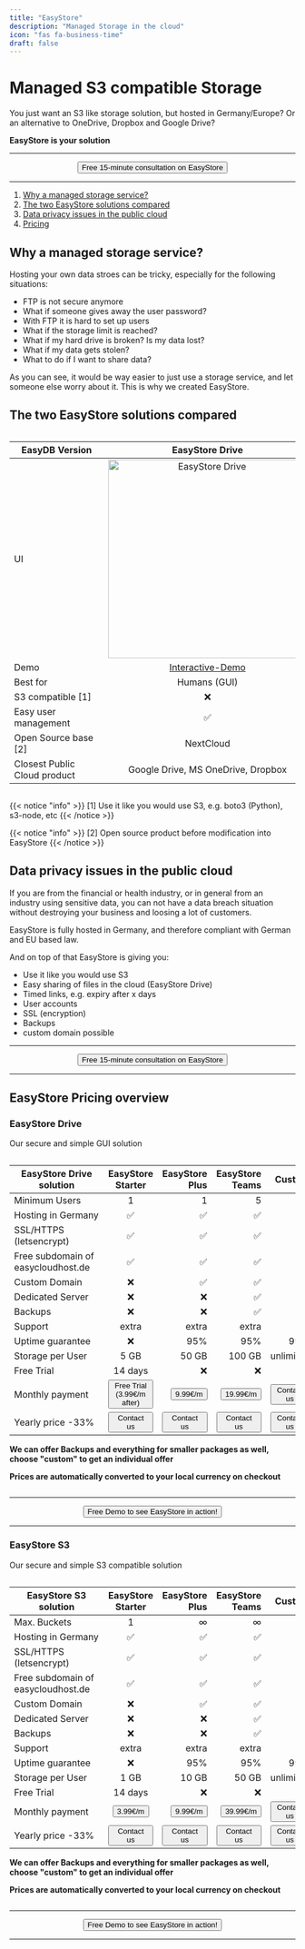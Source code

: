 ```yaml
---
title: "EasyStore"
description: "Managed Storage in the cloud"
icon: "fas fa-business-time"
draft: false
---
```




<!-- <center>
    <video controls width="60%" poster="videos/EasyStore/EasyStore-thumbnail.png">
        <source src="videos/EasyStore/EasyStore.webm"
                type="video/webm">
        <source src="videos/EasyStore/EasyStore.mp4"
                type="video/mp4">
        Use a newer browser to see this video.
    </video>
</center> -->

# Managed S3 compatible Storage

You just want an S3 like storage solution, but hosted in Germany/Europe? Or an alternative to OneDrive, Dropbox and Google Drive?

**EasyStore is your solution**

<hr>
<center>
    <a href="https://shop.easycloudhost.de/contact/" target="_blank"><button type="link" class="input-group-text btn btn-primary rounded">Free 15-minute consultation on EasyStore</button></a>
</center>
<hr>

1. [Why a managed storage service?](/services/easystore/#why-a-managed-storage-service)
2. [The two EasyStore solutions compared](/services/easystore/#the-two-easystore-solutions-compared)
3. [Data privacy issues in the public cloud](/services/easystore/#data-privacy-issues-in-the-public-cloud)
4. [Pricing](/services/easystore/#easystore-pricing-overview)

## Why a managed storage service?

Hosting your own data stroes can be tricky, especially for the following situations:

- FTP is not secure anymore
- What if someone gives away the user password?
- With FTP it is hard to set up users
- What if the storage limit is reached?
- What if my hard drive is broken? Is my data lost?
- What if my data gets stolen?
- What to do if I want to share data?

As you can see, it would be way easier to just use a storage service, and let someone else worry about it. This is why we created EasyStore.

## The two EasyStore solutions compared

<div style="overflow-x:auto;">


| <div style="width:150px">EasyDB Version</div>   | EasyStore Drive   | EasyStore S3    |
| ------------- |:-------------:| -----:|
| UI |  <img loading="lazy" style="width:350px" src="images/services/easystore/easystore-drive.png" alt="EasyStore Drive"> |  <img loading="lazy" style="width:350px" src="images/services/easystore/easystore-minio.png" alt="EasyStore S3"> |
| Demo | <a href="https://demo.owncloud.org/" target="_blank">Interactive-Demo</a> | <a href="https://play.minio.io:9443/" target="_blank">Interactive-Demo</a> |
| Best for | Humans (GUI) | Machines/Code |
| S3 compatible [1] | &#x274C; | &#x2705; |
| Easy user management | &#x2705; | &#x274C; |
| Open Source base [2] | NextCloud | MinIO |
| Closest Public Cloud product | Google Drive, MS OneDrive, Dropbox | AWS S3, Google Cloud Storage |

</div>

{{< notice "info" >}}
  [1] Use it like you would use S3, e.g. boto3 (Python), s3-node, etc
{{< /notice >}}

{{< notice "info" >}}
  [2] Open source product before modification into EasyStore
{{< /notice >}}


## Data privacy issues in the public cloud

If you are from the financial or health industry, or in general from an industry using sensitive data, you can not have a data breach situation without destroying your business and loosing a lot of customers. 

EasyStore is fully hosted in Germany, and therefore compliant with German and EU based law.

And on top of that EasyStore is giving you:

- Use it like you would use S3
- Easy sharing of files in the cloud (EasyStore Drive)
- Timed links, e.g. expiry after x days
- User accounts
- SSL (encryption)
- Backups
- custom domain possible

<hr>
<center>
    <a href="https://shop.easycloudhost.de/contact/" target="_blank"><button type="link" class="input-group-text btn btn-primary rounded">Free 15-minute consultation on EasyStore</button></a>
</center>
<hr>

## EasyStore Pricing overview

### EasyStore Drive 

Our secure and simple GUI solution

<div style="overflow-x:auto;">

| <div style="width:150px">EasyStore Drive solution</div>   | EasyStore Starter | EasyStore Plus  | EasyStore Teams | Custom |
| ------------- |:-------------:| ------------:| -----:| -----:| 
| Minimum Users | 1 | 1 |  5 | 20 |
| Hosting in Germany | &#x2705; | &#x2705; | &#x2705; | &#x2705; | 
| SSL/HTTPS (letsencrypt) | &#x2705; |  &#x2705; |  &#x2705; | &#x2705; | 
| Free subdomain of easycloudhost.de | &#x2705; |  &#x2705; | &#x2705; | &#x2705; | 
| Custom Domain | &#x274C; | &#x2705; | &#x2705; | &#x2705; |
| Dedicated Server |  &#x274C; | &#x274C; | &#x2705; | &#x2705; |
| Backups | &#x274C; | &#x274C; | &#x2705; | &#x2705; | 
| Support | extra | extra | extra  | &#x2705; |
| Uptime guarantee |  &#x274C; | 95% | 95% | 99% |
| Storage per User | 5 GB | 50 GB | 100 GB | unlimited | 
| Free Trial | 14 days |  &#x274C; |  &#x274C; |  &#x274C; | 
| Monthly payment | <a href="https://shop.easycloudhost.de/product/easystore-s3-storage-and-drive-alternative/?attribute_type=Drive+storage+%28NextCloud%29&attribute_package=Starter" target="_blank"><button type="link" class="input-group-text btn btn-primary rounded">Free Trial (3.99€/m after)</button></a> | <a href="https://shop.easycloudhost.de/product/easystore-s3-storage-and-drive-alternative/?attribute_type=Drive+storage+%28NextCloud%29&attribute_package=Plus" target="_blank"><button type="link" class="input-group-text btn btn-primary rounded">9.99€/m</button></a> | <a href="https://shop.easycloudhost.de/product/easystore-s3-storage-and-drive-alternative/?attribute_type=Drive+storage+%28NextCloud%29&attribute_package=Teams" target="_blank"><button type="link" class="input-group-text btn btn-primary rounded">19.99€/m</button></a> |  <a href="https://shop.easycloudhost.de/contact/" target="_blank"><button type="link" class="input-group-text btn btn-primary rounded">Contact us</button></a> |
| Yearly price -33% | <a href="https://shop.easycloudhost.de/contact/" target="_blank"><button type="link" class="input-group-text btn btn-secondary rounded">Contact us</button></a> |<a href="https://shop.easycloudhost.de/contact/" target="_blank"><button type="link" class="input-group-text btn btn-secondary rounded">Contact us</button></a> |<a href="https://shop.easycloudhost.de/contact/" target="_blank"><button type="link" class="input-group-text btn btn-secondary rounded">Contact us</button></a> |<a href="https://shop.easycloudhost.de/contact/" target="_blank"><button type="link" class="input-group-text btn btn-secondary rounded">Contact us</button></a> |
 
**We can offer Backups and everything for smaller packages as well, choose "custom" to get an individual offer**

**Prices are automatically converted to your local currency on checkout**
</div>


<hr>
<center>
    <a href="https://shop.easycloudhost.de/contact/" target="_blank"><button type="link" class="input-group-text btn btn-primary rounded">Free Demo to see EasyStore in action!</button></a>
</center>
<hr>

### EasyStore S3

Our secure and simple S3 compatible solution

<div style="overflow-x:auto;">

| <div style="width:150px">EasyStore S3 solution</div>   | EasyStore Starter | EasyStore Plus  | EasyStore Teams | Custom |
| ------------- |:-------------:| ------------:| -----:| -----:| 
| Max. Buckets | 1 | &infin; |  &infin; | &infin; |
| Hosting in Germany | &#x2705; | &#x2705; | &#x2705; | &#x2705; | 
| SSL/HTTPS (letsencrypt) | &#x2705; |  &#x2705; |  &#x2705; | &#x2705; | 
| Free subdomain of easycloudhost.de | &#x2705; |  &#x2705; | &#x2705; | &#x2705; | 
| Custom Domain | &#x274C; | &#x2705; | &#x2705; | &#x2705; |
| Dedicated Server |  &#x274C; | &#x274C; | &#x2705; | &#x2705; |
| Backups | &#x274C; | &#x274C; | &#x2705; | &#x2705; | 
| Support | extra | extra | extra  | &#x2705; |
| Uptime guarantee |  &#x274C; | 95% | 95% | 99% |
| Storage per User | 1 GB | 10 GB | 50 GB | unlimited | 
| Free Trial | 14 days |  &#x274C; |  &#x274C; |  &#x274C; | 
| Monthly payment | <a href="https://shop.easycloudhost.de/product/easystore-s3-storage-and-drive-alternative/?attribute_type=S3-compatible+storage+%28MinIO%29&attribute_package=Starter" target="_blank"><button type="link" class="input-group-text btn btn-primary rounded">3.99€/m</button></a> | <a href="https://shop.easycloudhost.de/product/easystore-s3-storage-and-drive-alternative/?attribute_type=S3-compatible+storage+%28MinIO%29&attribute_package=Plus" target="_blank"><button type="link" class="input-group-text btn btn-primary rounded">9.99€/m</button></a> | <a href="https://shop.easycloudhost.de/product/easystore-s3-storage-and-drive-alternative/?attribute_type=S3-compatible+storage+%28MinIO%29&attribute_package=Teams" target="_blank"><button type="link" class="input-group-text btn btn-primary rounded">39.99€/m</button></a> |  <a href="https://shop.easycloudhost.de/contact/" target="_blank"><button type="link" class="input-group-text btn btn-primary rounded">Contact us</button></a> |
| Yearly price -33% | <a href="https://shop.easycloudhost.de/contact/" target="_blank"><button type="link" class="input-group-text btn btn-secondary rounded">Contact us</button></a> |<a href="https://shop.easycloudhost.de/contact/" target="_blank"><button type="link" class="input-group-text btn btn-secondary rounded">Contact us</button></a> |<a href="https://shop.easycloudhost.de/contact/" target="_blank"><button type="link" class="input-group-text btn btn-secondary rounded">Contact us</button></a> |<a href="https://shop.easycloudhost.de/contact/" target="_blank"><button type="link" class="input-group-text btn btn-secondary rounded">Contact us</button></a> |
 
**We can offer Backups and everything for smaller packages as well, choose "custom" to get an individual offer**

**Prices are automatically converted to your local currency on checkout**
</div>

<hr>
<center>
    <a href="https://shop.easycloudhost.de/contact/" target="_blank"><button type="link" class="input-group-text btn btn-primary rounded">Free Demo to see EasyStore in action!</button></a>
</center>
<hr>